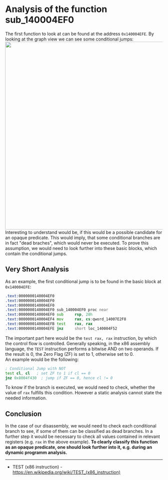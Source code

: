 # Analysis of the function sub_140004EF0
The first function to look at can be found at the address `0x140004EFE`. By looking at the graph view we can see some conditional jumps:
<br>
<img src="https://github.com/OpaxIV/hslu_secproj/assets/93701325/a40e8bc5-5a78-4fdd-8803-88d637171bfd" width="600">
<br/>
Interesting to understand would be, if this would be a possible candidate for an opaque predicate. This would imply, that some conditional branches are in fact "dead braches", which would never be executed.
To prove this assumption, we would need to look further into these basic blocks, which contain the conditional jumps.

## Very Short Analysis
As an example, the first conditional jump is to be found in the basic block at `0x140004EFE`:
```asm
.text:0000000140004EF0
.text:0000000140004EF0
.text:0000000140004EF0
.text:0000000140004EF0 sub_140004EF0 proc near
.text:0000000140004EF0 sub     rsp, 28h
.text:0000000140004EF4 mov     rax, cs:qword_14007E2F8
.text:0000000140004EFB test    rax, rax
.text:0000000140004EFE jnz     short loc_140004F52
```
The important part here would be the `test rax, rax` instruction, by which the control flow is controlled. Generally speaking, in the x86 assembly language, the `TEST` instruction performs a bitwise AND on two operands. If the result is 0, the Zero Flag (ZF) is set to 1, otherwise set to 0.<br>
An example would be the following:
```asm
; Conditional Jump with NOT
test cl, cl   ; set ZF to 1 if cl == 0
jnz 0x8004f430  ; jump if ZF == 0, hence cl != 0
```
To know if the branch is executed, we would need to check, whether the value of `rax` fulfills this condition. However a static analysis cannot state the needed information.

## Conclusion
In the case of our disassembly, we would need to check each conditional branch to see, if some of them can be classified as dead branches. In a further step it would be necessary to check all values contained in relevant registers (e.g. `rax` in the above example).
**To clearly classify this function as an opaque predicate, one should look further into it, e.g. during an dynamic programm analysis.**

---
- TEST (x86 instruction) - https://en.wikipedia.org/wiki/TEST_(x86_instruction)
